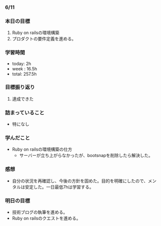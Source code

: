 ### 6/11
### 本日の目標
1.  Ruby on railsの環境構築
2. プロダクトの要件定義を進める。
### 学習時間
- today: 2h
- week : 16.5h
- total: 257.5h
### 目標振り返り
1. 達成できた
### 詰まっていること
- 特になし
### 学んだこと
- Ruby on railsの環境構築の仕方
  - サーバーが立ち上がらなかったが、bootsnapを削除したら解決した。
### 感想
- 自分の状況を再確認し、今後の方針を固めた。目的を明確にしたので、メンタルは安定した。一日最低7hは学習する。
### 明日の目標
- 技術ブログの執筆を進める。
- Ruby on railsのクエストを進める。

